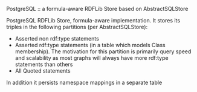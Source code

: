 PostgreSQL :: a formula-aware RDFLib Store based on AbstractSQLStore

PostgreSQL RDFLib Store, formula-aware implementation. It stores its triples in the following partitions (per AbstractSQLStore):

* Asserted non rdf:type statements
* Asserted rdf:type statements (in a table which models Class membership). The motivation for this partition is primarily query speed and scalability as most graphs will always have more rdf:type statements than others
* All Quoted statements

In addition it persists namespace mappings in a separate table